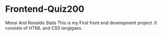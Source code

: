 # Frontend-Quiz200
Messi And Ronaldo Stats
This is my First front end development project. It consists of HTML and CSS langigaes. 
